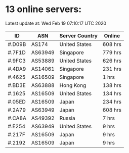 # 13 online servers:

Latest update at: Wed Feb 19 07:10:17 UTC 2020

| ID | ASN | Server Country | Online |
| -- | --- | -------------- | ------ |
| #.D09B | AS174 | United States | 608 hrs |
| #.7F1D | AS63949 | Singapore | 779 hrs |
| #.9FC3 | AS53889 | United States | 626 hrs |
| #.4DA9 | AS14061 | Singapore | 231 hrs |
| #.4625 | AS16509 | Singapore | 1 hrs |
| #.BD3E | AS63888 | Hong Kong | 138 hrs |
| #.1625 | AS16509 | United States | 134 hrs |
| #.05ED | AS16509 | Japan | 234 hrs |
| #.2A79 | AS63949 | Japan | 608 hrs |
| #.CA8A | AS49392 | Russia | 7 hrs |
| #.E254 | AS63949 | United States | 9 hrs |
| #.217F | AS16509 | Japan | 9 hrs |
| #.2192 | AS16509 | Japan | 9 hrs |

